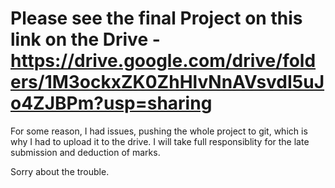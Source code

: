 # Please see the final Project on this link on the Drive - https://drive.google.com/drive/folders/1M3ockxZK0ZhHlvNnAVsvdI5uJo4ZJBPm?usp=sharing

For some reason, I had issues, pushing the whole project to git, which is why I had to upload it to the drive. I will take full responsiblity for the late submission and deduction of marks. 

Sorry about the trouble.
